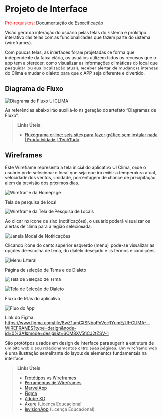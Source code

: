 
# Projeto de Interface

<span style="color:red">Pré-requisitos: <a href="2-Especificação do Projeto.md"> Documentação de Especificação</a></span>

Visão geral da interação do usuário pelas telas do sistema e protótipo interativo das telas com as funcionalidades que fazem parte do sistema (wireframes).

Com poucas telas, as interfaces foram projetadas de forma que , independente da faixa etária, os usuários utilizem todos os recursos que o app tem a oferecer, como visualizar as informações climáticas do local que pesquisar (ou sua localização atual), receber alertas de mudanças intensas do Clima e mudar o dialeto para que o APP seja diferente e divertido.

## Diagrama de Fluxo

![Diagrama de Fluxo UI CLIMA](img/diagramafluxo.png)

As referências abaixo irão auxiliá-lo na geração do artefato “Diagramas de Fluxo”.

> **Links Úteis**:
> - [Fluxograma online: seis sites para fazer gráfico sem instalar nada | Produtividade | TechTudo](https://www.techtudo.com.br/listas/2019/03/fluxograma-online-seis-sites-para-fazer-grafico-sem-instalar-nada.ghtml)

## Wireframes

Este Wireframe representa a tela inicial do aplicativo UI Clima, onde o usuário pode selecionar o local que seja que irá exibir a temperatura atual, velocidade dos ventos, umidade, porcentagem de chance de precipitação, além da previsão dos próximos dias.

![Wireframe da Homepage](img/home.png)

Tela de pesquisa de local 

![Wireframe da Tela de Pesquisa de Locais](img/local.png)


Ao clicar no ícone de sino (notificações), o usuário poderá visualizar os alertas de clima para a região selecionada.

![Janela Modal de Notificações](img/notificacoes.png)

Clicando ícone do canto superior esquerdo (menu), pode-se visualizar as opções de escolha de tema, do dialeto desejado e os termos e condições

![Menu Lateral](img/menu.png)

Página de seleção de Tema e de Dialeto

![Tela de Seleção de Tema](img/selecao-tema.png)

![Tela de Seleção de Dialeto](img/selecao-dialeto.png)

Fluxo de telas do aplicativo

![Fluo do App](img/fluxo-de-tela.gif)

Link do Figma: https://www.figma.com/file/8wZ1umCXSNboPnVecRYumE/UI-CLIMA---WIREFRAMES?type=design&node-id=0%3A1&mode=design&t=6CM8XV5fiCJ2tZSV-1



São protótipos usados em design de interface para sugerir a estrutura de um site web e seu relacionamentos entre suas páginas. Um wireframe web é uma ilustração semelhante do layout de elementos fundamentais na interface.
 
> **Links Úteis**:
> - [Protótipos vs Wireframes](https://www.nngroup.com/videos/prototypes-vs-wireframes-ux-projects/)
> - [Ferramentas de Wireframes](https://rockcontent.com/blog/wireframes/)
> - [MarvelApp](https://marvelapp.com/developers/documentation/tutorials/)
> - [Figma](https://www.figma.com/)
> - [Adobe XD](https://www.adobe.com/br/products/xd.html#scroll)
> - [Axure](https://www.axure.com/edu) (Licença Educacional)
> - [InvisionApp](https://www.invisionapp.com/) (Licença Educacional)
